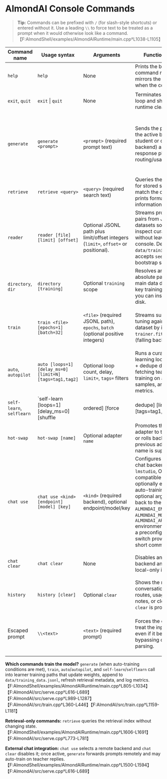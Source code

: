 # AlmondAI Console Commands

> **Tip:** Commands can be prefixed with `/` (for slash-style shortcuts) or entered without it. Use a leading `\\` to force text to be treated as a prompt when it would otherwise look like a command. 【F:AlmondShell/examples/AlmondAIRuntime/main.cpp†L1038-L1105】

| Command name | Usage syntax | Arguments | Function summary | Side effects |
| --- | --- | --- | --- | --- |
| `help` | `help` | None | Prints the built-in command reference that mirrors the table shown when the console starts. | Writes the help text to stdout only. 【F:AlmondShell/examples/AlmondAIRuntime/main.cpp†L1083-L1108】 |
| `exit`, `quit` | `exit` \| `quit` | None | Terminates the interactive loop and shuts down the runtime cleanly. | Ends the console session; no files are modified. 【F:AlmondShell/examples/AlmondAIRuntime/main.cpp†L1081-L1082】 |
| `generate` | `generate <prompt>` | `<prompt>` (required prompt text) | Sends the prompt through the active backend (local student or configured chat backend) and prints the response plus routing/usage metadata. | May trigger remote auto-training: if a chat backend is active and the response is allowed, the console calls `train.step`, which ingests the sample, appends it to `data/training_data.jsonl`, updates retrieval metadata, logs to `data/training_log.txt`, and runs a learner update. 【F:AlmondShell/examples/AlmondAIRuntime/main.cpp†L805-L1034】【F:AlmondAI/src/serve.cpp†L616-L689】【F:AlmondAI/src/train.cpp†L360-L446】【F:AlmondAI/src/train.cpp†L1159-L1181】 |
| `retrieve` | `retrieve <query>` | `<query>` (required search text) | Queries the retrieval index for stored samples that match the query and prints formatted hit information. | Reads from the retrieval index only; no persistent state is modified. 【F:AlmondShell/examples/AlmondAIRuntime/main.cpp†L1606-L1691】【F:AlmondAI/src/serve.cpp†L773-L781】 |
| `reader` | `reader [file] [limit] [offset]` | Optional JSONL path plus limit/offset integers (`limit=`, `offset=` or positional). | Streams prompt/teacher pairs from JSONL datasets so you can inspect curated samples without leaving the console. Defaults to `data/training_data.jsonl`; accepts `seed` to show the bootstrap set. | Invokes `data.read`/`reader`, which reads from disk and returns parsed rows without mutating learner state. 【F:AlmondShell/examples/AlmondAIRuntime/main.cpp†L1752-L1971】【F:AlmondAI/src/serve.cpp†L784-L925】 |
| `directory`, `dir` | `directory [training]` | Optional `training` scope | Resolves and prints absolute paths for the main data directory and key training artefacts so you can inspect them on disk. | Performs filesystem existence checks and writes the paths to stdout without changing files. 【F:AlmondShell/examples/AlmondAIRuntime/main.cpp†L1458-L1492】 |
| `train` | `train <file> [epochs=1] [batch=32]` | `<file>` (required JSONL path), `epochs`, `batch` (optional positive integers) | Streams supervised fine-tuning against the given dataset by invoking the `trainer.fit` MCP method (falling back to `train`). | Emits structured progress over MCP, updates learner weights, expands vocabulary, saves checkpoints, appends to `data/training_log.txt`, and persists accepted samples. 【F:AlmondShell/examples/AlmondAIRuntime/main.cpp†L1897-L1958】【F:AlmondAI/src/serve.cpp†L1315-L1372】【F:AlmondAI/src/train.cpp†L360-L446】 |
| `auto`, `autopilot` | `auto [loops=1] [delay_ms=0] [limit=N] [tags=tag1,tag2]` | Optional loop count, delay, `limit=`, `tags=` filters | Runs a curated self-learning loop with shuffle + dedupe defaults, fetching teacher answers, training on approved samples, and summarising metrics. | Calls `train.self_loop`, which repeatedly queries the teacher, ingests and trains on approved replies, appends samples/logs, updates retrieval metadata, and prints summaries. 【F:AlmondShell/examples/AlmondAIRuntime/main.cpp†L1694-L1783】【F:AlmondAI/src/serve.cpp†L989-L1287】【F:AlmondAI/src/train.cpp†L360-L446】 |
| `self-learn`, `selflearn` | `self-learn [loops=1] [delay_ms=0] [shuffle|ordered] [force|dedupe] [limit=N] [tags=tag1,tag2]` | Optional loop count, delay, ordering mode, duplication policy, limit, and tag filters | Advanced self-learning loop with manual control over shuffle/force semantics before calling into the same training service as `auto`. | Same as `auto`: invokes `train.self_loop` with the provided options, updating datasets, retrieval metadata, logs, and learner weights. 【F:AlmondShell/examples/AlmondAIRuntime/main.cpp†L1786-L1893】【F:AlmondAI/src/serve.cpp†L989-L1287】【F:AlmondAI/src/train.cpp†L360-L446】 |
| `hot-swap` | `hot-swap [name]` | Optional adapter `name` | Promotes the named adapter to the active stack or rolls back to the previous adapter when no name is supplied. | Calls `admin.hot_swap`/`hot-swap`, which promote or roll back adapters within the learner; emits a status message only. 【F:AlmondShell/examples/AlmondAIRuntime/main.cpp†L1961-L1996】【F:AlmondAI/src/serve.cpp†L799-L814】 |
| `chat use` | `chat use <kind> [endpoint] [model] [key]` | `<kind>` (required backend), optional endpoint/model/key | Configures an external chat backend (e.g., `lmstudio`, OpenAI-compatible providers) and optionally enables remote auto-training. Missing optional arguments fall back to the `ALMONDAI_ENDPOINT`, `ALMONDAI_MODEL`, and `ALMONDAI_API_KEY` environment variables so a preconfigured shell can switch providers with short commands. | Rebuilds the chat client, updates routing, and toggles remote auto-training; later `generate` calls may hit the remote backend and train via `train.step`. 【F:AlmondShell/examples/AlmondAIRuntime/main.cpp†L1500-L1594】【F:AlmondAI/src/serve.cpp†L616-L689】 |
| `chat clear` | `chat clear` | None | Disables any active chat backend and returns to local-only inference. | Releases the remote backend handle, stops remote auto-training, and writes a confirmation message. 【F:AlmondShell/examples/AlmondAIRuntime/main.cpp†L1576-L1594】 |
| `history` | `history [clear]` | Optional `clear` | Shows the recorded conversation log with routes, usage metrics, and notes, or clears it when `clear` is provided. | Maintains an in-memory log only; `clear` resets the vector and turn counter without touching files. 【F:AlmondShell/examples/AlmondAIRuntime/main.cpp†L1414-L1455】 |
| Escaped prompt | `\\<text>` | `<text>` (required prompt) | Forces the console to treat the input as a prompt even if it begins with `/`, bypassing command parsing. | Delegates directly to `generate` handling; effects mirror a normal prompt submission. 【F:AlmondShell/examples/AlmondAIRuntime/main.cpp†L1038-L1105】【F:AlmondShell/examples/AlmondAIRuntime/main.cpp†L1598-L1603】 |

**Which commands train the model?** `generate` (when auto-training conditions are met), `train`, `auto`/`autopilot`, and `self-learn`/`selflearn` call into learner training paths that update weights, append to `data/training_data.jsonl`, refresh retrieval metadata, and log metrics. 【F:AlmondShell/examples/AlmondAIRuntime/main.cpp†L805-L1034】【F:AlmondAI/src/serve.cpp†L616-L689】【F:AlmondAI/src/serve.cpp†L989-L1287】【F:AlmondAI/src/train.cpp†L360-L446】【F:AlmondAI/src/train.cpp†L1159-L1181】

**Retrieval-only commands:** `retrieve` queries the retrieval index without changing state. 【F:AlmondShell/examples/AlmondAIRuntime/main.cpp†L1606-L1691】【F:AlmondAI/src/serve.cpp†L773-L781】

**External chat integration:** `chat use` selects a remote backend and `chat clear` disables it; once active, `generate` forwards prompts remotely and may auto-train on teacher replies. 【F:AlmondShell/examples/AlmondAIRuntime/main.cpp†L1500-L1594】【F:AlmondAI/src/serve.cpp†L616-L689】

